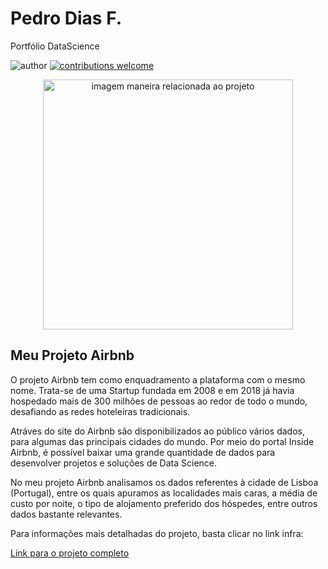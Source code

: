 # Pedro Dias F.
Portfólio DataScience

![author](https://img.shields.io/badge/author-pedrodiasf-red.svg) [![contributions welcome](https://img.shields.io/badge/contributions-welcome-brightgreen.svg?style=flat)](https://github.com/Pdias81/DTScience/issues)

<p align="center">
  <img src="https://images.unsplash.com/photo-1518932945647-7a1c969f8be2?ixlib=rb-4.0.3&ixid=MnwxMjA3fDB8MHxjb2xsZWN0aW9uLXBhZ2V8MTN8ODM1ODU4N3x8ZW58MHx8fHw%3D&auto=format&fit=crop&w=500&q=60" alt="imagem maneira relacionada ao projeto"height=400px >
</p>

## Meu Projeto Airbnb

O projeto Airbnb tem como enquadramento a plataforma com o mesmo nome. Trata-se de uma Startup fundada em 2008 e em 2018 já havia hospedado mais de 300 milhões de pessoas ao redor de todo o mundo, desafiando as redes hoteleiras tradicionais.

Atráves do site do Airbnb são disponibilizados ao público vários dados, para algumas das principais cidades do mundo. Por meio do portal Inside Airbnb, é possível baixar uma grande quantidade de dados para desenvolver projetos e soluções de Data Science.

No meu projeto Airbnb analisamos os dados referentes à cidade de Lisboa (Portugal), entre os quais apuramos as localidades mais caras, a média de custo por noite, o tipo de alojamento preferido dos hóspedes, entre outros dados bastante relevantes.

Para informações mais detalhadas do projeto, basta clicar no link infra:

[Link para o projeto completo](https://colab.research.google.com/github/Pdias81/DTScience/blob/main/%5BTemplate%5D_Analisando_os_Dados_do_Airbnb.ipynb)






